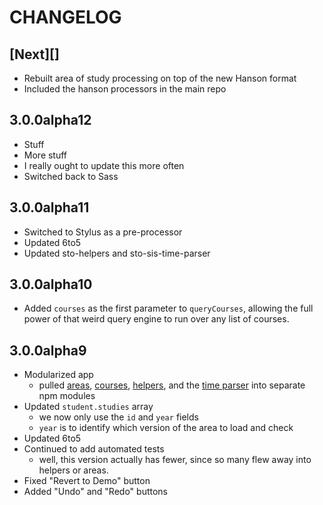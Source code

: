 # CHANGELOG

## [Next][]
- Rebuilt area of study processing on top of the new Hanson format
- Included the hanson processors in the main repo


## 3.0.0alpha12
- Stuff
- More stuff
- I really ought to update this more often
- Switched back to Sass


## 3.0.0alpha11
- Switched to Stylus as a pre-processor
- Updated 6to5
- Updated sto-helpers and sto-sis-time-parser


## 3.0.0alpha10
- Added `courses` as the first parameter to `queryCourses`, allowing the full power of that weird query engine to run over any list of courses.


## 3.0.0alpha9
- Modularized app
	- pulled [areas](https://github.com/hawkrives/gobbldygook-area-data), [courses](https://github.com/hawkrives/gobbldygook-course-data), [helpers](https://github.com/hawkrives/sto-helpers), and the [time parser](https://github.com/hawkrives/sto-sis-time-parser) into separate npm modules
- Updated `student.studies` array
	- we now only use the `id` and `year` fields
	- `year` is to identify which version of the area to load and check
- Updated 6to5
- Continued to add automated tests
	- well, this version actually has fewer, since so many flew away into helpers or areas.
- Fixed "Revert to Demo" button
- Added "Undo" and "Redo" buttons
